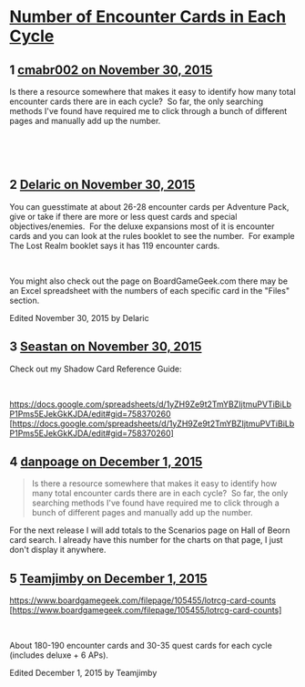 # [Number of Encounter Cards in Each Cycle](https://community.fantasyflightgames.com/topic/194703-number-of-encounter-cards-in-each-cycle/)

## 1 [cmabr002 on November 30, 2015](https://community.fantasyflightgames.com/topic/194703-number-of-encounter-cards-in-each-cycle/?do=findComment&comment=1912963)

Is there a resource somewhere that makes it easy to identify how many total encounter cards there are in each cycle?  So far, the only searching methods I've found have required me to click through a bunch of different pages and manually add up the number.

 

 

## 2 [Delaric on November 30, 2015](https://community.fantasyflightgames.com/topic/194703-number-of-encounter-cards-in-each-cycle/?do=findComment&comment=1913048)

You can guesstimate at about 26-28 encounter cards per Adventure Pack, give or take if there are more or less quest cards and special objectives/enemies.  For the deluxe expansions most of it is encounter cards and you can look at the rules booklet to see the number.  For example The Lost Realm booklet says it has 119 encounter cards.

 

You might also check out the page on BoardGameGeek.com there may be an Excel spreadsheet with the numbers of each specific card in the "Files" section.

Edited November 30, 2015 by Delaric

## 3 [Seastan on November 30, 2015](https://community.fantasyflightgames.com/topic/194703-number-of-encounter-cards-in-each-cycle/?do=findComment&comment=1913264)

Check out my Shadow Card Reference Guide:

 

https://docs.google.com/spreadsheets/d/1yZH9Ze9t2TmYBZIjtmuPVTiBiLbP1Pms5EJekGkKJDA/edit#gid=758370260 [https://docs.google.com/spreadsheets/d/1yZH9Ze9t2TmYBZIjtmuPVTiBiLbP1Pms5EJekGkKJDA/edit#gid=758370260]

## 4 [danpoage on December 1, 2015](https://community.fantasyflightgames.com/topic/194703-number-of-encounter-cards-in-each-cycle/?do=findComment&comment=1913587)

> Is there a resource somewhere that makes it easy to identify how many total encounter cards there are in each cycle?  So far, the only searching methods I've found have required me to click through a bunch of different pages and manually add up the number.

For the next release I will add totals to the Scenarios page on Hall of Beorn card search. I already have this number for the charts on that page, I just don't display it anywhere.

## 5 [Teamjimby on December 1, 2015](https://community.fantasyflightgames.com/topic/194703-number-of-encounter-cards-in-each-cycle/?do=findComment&comment=1913620)

https://www.boardgamegeek.com/filepage/105455/lotrcg-card-counts [https://www.boardgamegeek.com/filepage/105455/lotrcg-card-counts]

 

About 180-190 encounter cards and 30-35 quest cards for each cycle (includes deluxe + 6 APs).

Edited December 1, 2015 by Teamjimby

